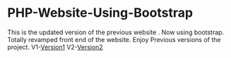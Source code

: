 # PHP-Website-Using-Bootstrap
This is the updated version of the previous website . Now using bootstrap.
Totally revamped front end of the website.
Enjoy
Previous versions of the project.
V1-<a href="https://github.com/sameersingh95/Static-website">Version1</a>
V2-<a href="https://github.com/sameersingh95/PHP-Website">Version2</a>
